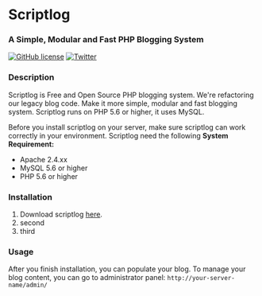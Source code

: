 # Scriptlog

### A Simple, Modular and Fast PHP Blogging System

[![GitHub license](https://img.shields.io/github/license/cakmoel/scriptlog.svg)](https://github.com/cakmoel/scriptlog/blob/master/LICENSE)
[![Twitter](https://img.shields.io/twitter/url/https/github.com/cakmoel/scriptlog.svg?style=social)](https://twitter.com/intent/tweet?text=Wow:&url=https%3A%2F%2Fgithub.com%2Fcakmoel%2Fscriptlog)

### Description

Scriptlog is Free and Open Source PHP blogging system. We're refactoring our legacy blog code. Make it more simple, modular and fast blogging system. Scriptlog runs on PHP 5.6 or higher, it uses MySQL.

Before you install scriptlog on your server, make sure scriptlog can work correctly in your environment. Scriptlog need the following **System Requirement:**

 - Apache 2.4.xx
 - MySQL 5.6 or higher
 - PHP 5.6 or higher

### Installation

 1. Download scriptlog [here](https://sourceforge.net/projects/scriptlog/).
 2. second
 3. third

### Usage

After you finish installation, you can populate your blog. To manage your blog content, you can go to administrator panel:
   `http://your-server-name/admin/`